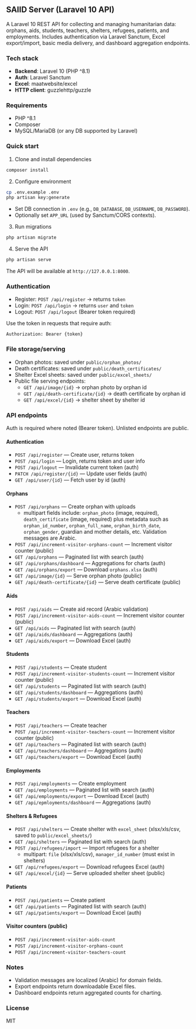 ## SAIID Server (Laravel 10 API)

A Laravel 10 REST API for collecting and managing humanitarian data: orphans, aids, students, teachers, shelters, refugees, patients, and employments. Includes authentication via Laravel Sanctum, Excel export/import, basic media delivery, and dashboard aggregation endpoints.

### Tech stack
- **Backend**: Laravel 10 (PHP ^8.1)
- **Auth**: Laravel Sanctum
- **Excel**: maatwebsite/excel
- **HTTP client**: guzzlehttp/guzzle

### Requirements
- PHP ^8.1
- Composer
- MySQL/MariaDB (or any DB supported by Laravel)

### Quick start
1. Clone and install dependencies
```bash
composer install
```
2. Configure environment
```bash
cp .env.example .env
php artisan key:generate
```
- Set DB connection in `.env` (e.g., `DB_DATABASE`, `DB_USERNAME`, `DB_PASSWORD`).
- Optionally set `APP_URL` (used by Sanctum/CORS contexts).
3. Run migrations
```bash
php artisan migrate
```
4. Serve the API
```bash
php artisan serve
```
The API will be available at `http://127.0.0.1:8000`.

### Authentication
- Register: `POST /api/register` → returns `token`
- Login: `POST /api/login` → returns `user` and `token`
- Logout: `POST /api/logout` (Bearer token required)

Use the token in requests that require auth:
```http
Authorization: Bearer {token}
```

### File storage/serving
- Orphan photos: saved under `public/orphan_photos/`
- Death certificates: saved under `public/death_certificates/`
- Shelter Excel sheets: saved under `public/excel_sheets/`
- Public file serving endpoints:
  - `GET /api/image/{id}` → orphan photo by orphan id
  - `GET /api/death-certificate/{id}` → death certificate by orphan id
  - `GET /api/excel/{id}` → shelter sheet by shelter id

### API endpoints
Auth is required where noted (Bearer token). Unlisted endpoints are public.

#### Authentication
- `POST /api/register` — Create user, returns token
- `POST /api/login` — Login, returns token and user info
- `POST /api/logout` — Invalidate current token (auth)
- `PATCH /api/register/{id}` — Update user fields (auth)
- `GET /api/user/{id}` — Fetch user by id (auth)

#### Orphans
- `POST /api/orphans` — Create orphan with uploads
  - multipart fields include: `orphan_photo` (image, required), `death_certificate` (image, required) plus metadata such as `orphan_id_number`, `orphan_full_name`, `orphan_birth_date`, `orphan_gender`, guardian and mother details, etc. Validation messages are Arabic.
- `POST /api/increment-visitor-orphans-count` — Increment visitor counter (public)
- `GET /api/orphans` — Paginated list with search (auth)
- `GET /api/orphans/dashboard` — Aggregations for charts (auth)
- `GET /api/orphans/export` — Download `orphans.xlsx` (auth)
- `GET /api/image/{id}` — Serve orphan photo (public)
- `GET /api/death-certificate/{id}` — Serve death certificate (public)

#### Aids
- `POST /api/aids` — Create aid record (Arabic validation)
- `POST /api/increment-visitor-aids-count` — Increment visitor counter (public)
- `GET /api/aids` — Paginated list with search (auth)
- `GET /api/aids/dashboard` — Aggregations (auth)
- `GET /api/aids/export` — Download Excel (auth)

#### Students
- `POST /api/students` — Create student
- `POST /api/increment-visitor-students-count` — Increment visitor counter (public)
- `GET /api/students` — Paginated list with search (auth)
- `GET /api/students/dashboard` — Aggregations (auth)
- `GET /api/students/export` — Download Excel (auth)

#### Teachers
- `POST /api/teachers` — Create teacher
- `POST /api/increment-visitor-teachers-count` — Increment visitor counter (public)
- `GET /api/teachers` — Paginated list with search (auth)
- `GET /api/teachers/dashboard` — Aggregations (auth)
- `GET /api/teachers/export` — Download Excel (auth)

#### Employments
- `POST /api/employments` — Create employment
- `GET /api/employments` — Paginated list with search (auth)
- `GET /api/employments/export` — Download Excel (auth)
- `GET /api/epmloyments/dashboard` — Aggregations (auth)

#### Shelters & Refugees
- `POST /api/shelters` — Create shelter with `excel_sheet` (xlsx/xls/csv, saved to `public/excel_sheets/`)
- `GET /api/shelters` — Paginated list with search (auth)
- `POST /api/refugees/import` — Import refugees for a shelter
  - multipart: `file` (xlsx/xls/csv), `manager_id_number` (must exist in shelters)
- `GET /api/refugees/export` — Download refugees Excel (auth)
- `GET /api/excel/{id}` — Serve uploaded shelter sheet (public)

#### Patients
- `POST /api/patients` — Create patient
- `GET /api/patients` — Paginated list with search (auth)
- `GET /api/patients/export` — Download Excel (auth)

#### Visitor counters (public)
- `POST /api/increment-visitor-aids-count`
- `POST /api/increment-visitor-orphans-count`
- `POST /api/increment-visitor-teachers-count`

### Notes
- Validation messages are localized (Arabic) for domain fields.
- Export endpoints return downloadable Excel files.
- Dashboard endpoints return aggregated counts for charting.

### License
MIT
